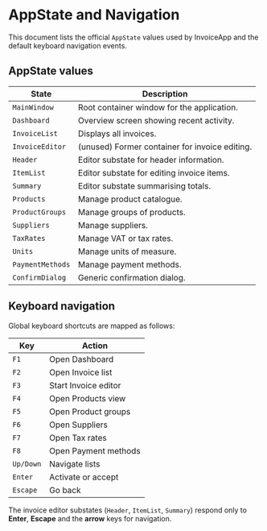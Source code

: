 # AppState and Navigation

This document lists the official `AppState` values used by InvoiceApp and the default keyboard navigation events.

## AppState values

| State | Description |
|-------|-------------|
| `MainWindow` | Root container window for the application. |
| `Dashboard` | Overview screen showing recent activity. |
| `InvoiceList` | Displays all invoices. |
| `InvoiceEditor` | (unused) Former container for invoice editing. |
| `Header` | Editor substate for header information. |
| `ItemList` | Editor substate for editing invoice items. |
| `Summary` | Editor substate summarising totals. |
| `Products` | Manage product catalogue. |
| `ProductGroups` | Manage groups of products. |
| `Suppliers` | Manage suppliers. |
| `TaxRates` | Manage VAT or tax rates. |
| `Units` | Manage units of measure. |
| `PaymentMethods` | Manage payment methods. |
| `ConfirmDialog` | Generic confirmation dialog. |

## Keyboard navigation

Global keyboard shortcuts are mapped as follows:

| Key | Action |
|-----|-------|
| `F1` | Open Dashboard |
| `F2` | Open Invoice list |
| `F3` | Start Invoice editor |
| `F4` | Open Products view |
| `F5` | Open Product groups |
| `F6` | Open Suppliers |
| `F7` | Open Tax rates |
| `F8` | Open Payment methods |
| `Up/Down` | Navigate lists |
| `Enter` | Activate or accept |
| `Escape` | Go back |

The invoice editor substates (`Header`, `ItemList`, `Summary`) respond only to **Enter**, **Escape** and the **arrow** keys for navigation.

